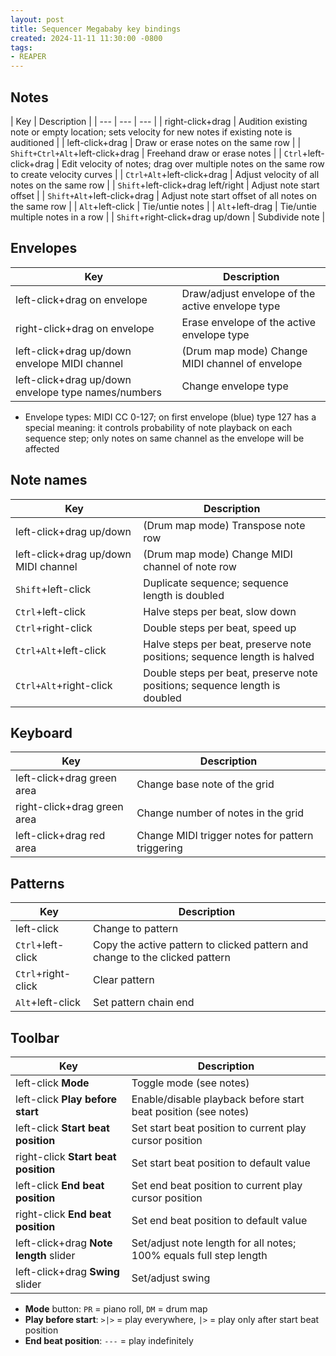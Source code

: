 ```yaml
---
layout: post
title: Sequencer Megababy key bindings
created: 2024-11-11 11:30:00 -0800
tags:
- REAPER
---
```


## Notes

| Key | Description |
| --- | --- | --- |
| right-click+drag | Audition existing note or empty location; sets velocity for new notes if existing note is auditioned |
| left-click+drag | Draw or erase notes on the same row |
| `Shift+Ctrl+Alt`+left-click+drag | Freehand draw or erase notes |
| `Ctrl`+left-click+drag | Edit velocity of notes; drag over multiple notes on the same row to create velocity curves |
| `Ctrl+Alt`+left-click+drag | Adjust velocity of all notes on the same row |
| `Shift`+left-click+drag left/right | Adjust note start offset |
| `Shift+Alt`+left-click+drag | Adjust note start offset of all notes on the same row |
| `Alt`+left-click | Tie/untie notes |
| `Alt`+left-drag | Tie/untie multiple notes in a row |
| `Shift`+right-click+drag up/down | Subdivide note |

## Envelopes

| Key | Description |
| --- | --- |
| left-click+drag on envelope | Draw/adjust envelope of the active envelope type |
| right-click+drag on envelope | Erase envelope of the active envelope type |
| left-click+drag up/down envelope MIDI channel | (Drum map mode) Change MIDI channel of envelope |
| left-click+drag up/down envelope type names/numbers | Change envelope type |

* Envelope types: MIDI CC 0-127; on first envelope (blue) type 127 has a special meaning: it controls probability of note playback on each sequence step; only notes on same channel as the envelope will be affected

## Note names

| Key | Description |
| --- | --- |
| left-click+drag up/down | (Drum map mode) Transpose note row |
| left-click+drag up/down MIDI channel | (Drum map mode) Change MIDI channel of note row |
| `Shift`+left-click | Duplicate sequence; sequence length is doubled |
| `Ctrl`+left-click | Halve steps per beat, slow down |
| `Ctrl`+right-click | Double steps per beat, speed up |
| `Ctrl+Alt`+left-click | Halve steps per beat, preserve note positions; sequence length is halved |
| `Ctrl+Alt`+right-click | Double steps per beat, preserve note positions; sequence length is doubled |

## Keyboard

| Key | Description |
| --- | --- |
| left-click+drag green area | Change base note of the grid |
| right-click+drag green area | Change number of notes in the grid |
| left-click+drag red area | Change MIDI trigger notes for pattern triggering |

## Patterns

| Key | Description |
| --- | --- |
| left-click | Change to pattern |
| `Ctrl`+left-click | Copy the active pattern to clicked pattern and change to the clicked pattern |
| `Ctrl`+right-click | Clear pattern |
| `Alt`+left-click | Set pattern chain end |

## Toolbar

| Key | Description |
| --- | --- |
| left-click **Mode** | Toggle mode (see notes) |
| left-click **Play before start** | Enable/disable playback before start beat position (see notes) |
| left-click **Start beat position** | Set start beat position to current play cursor position |
| right-click **Start beat position** | Set start beat position to default value |
| left-click **End beat position** | Set end beat position to current play cursor position |
| right-click **End beat position** | Set end beat position to default value |
| left-click+drag **Note length** slider | Set/adjust note length for all notes; 100% equals full step length |
| left-click+drag **Swing** slider | Set/adjust swing |

* **Mode** button: `PR` = piano roll, `DM` = drum map
* **Play before start**: `>|>` = play everywhere, `|>` = play only after start beat position
* **End beat position**: `---` = play indefinitely
